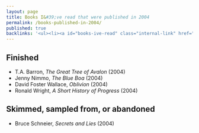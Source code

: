 ```yaml
---
layout: page
title: Books I&#39;ve read that were published in 2004
permalink: /books-published-in-2004/
published: true
backlinks: '<ul><li><a id="books-ive-read" class="internal-link" href="/books-ive-read/">Books I&#39;ve read</a></li></ul>'
---
```




## Finished 
* T.A. Barron, _The Great Tree of Avalon_ (2004) 
* Jenny Nimmo, _The Blue Boa_ (2004) 
* David Foster Wallace, _Oblivion_ (2004) 
* Ronald Wright, _A Short History of Progress_ (2004) 


## Skimmed, sampled from, or abandoned 
* Bruce Schneier, _Secrets and Lies_ (2004) 
